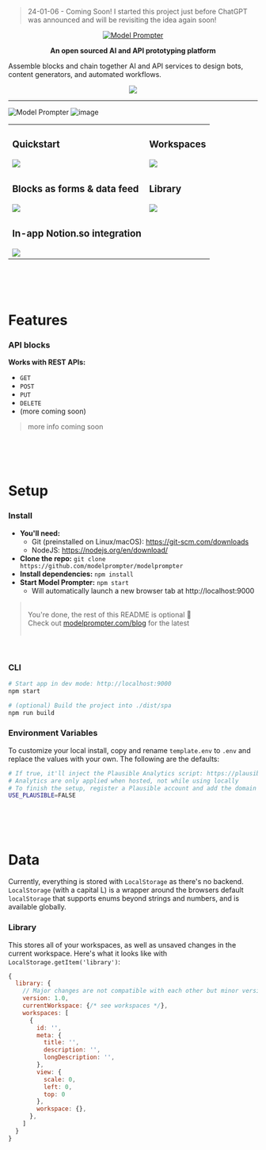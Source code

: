 > 24-01-06 - Coming Soon! I started this project just before ChatGPT was announced and will be revisiting the idea again soon!

<div align="center">
  <a href="https://modelprompter.com">
    <img src="./src/assets/branding-on-white.png" alt="Model Prompter" />
  </a>

  <p>
    <b>An open sourced AI and API prototyping platform</b>
  </p>
</div>

<p>
  Assemble blocks and chain together AI and API services to design bots, content generators, and automated workflows.
</p>

<div align="center">
  <p>
    <a class="q-mr-md" href="https://github.com/modelprompter/modelprompter" target="_blank"><img src="https://img.shields.io/github/stars/ModelPrompter/modelprompter?label=Star%20on%20GtiHub&amp;style=social"></a>
  </p>
  <hr>
  <!-- <p>
    <sub>
      Built with ❤︎ by
      <a href="https://github.com/modelprompter/modelprompter/graphs/contributors">
        contributors
      </a>
    </sub>
  </p>
  <br /> -->
</div>



![Model Prompter](https://user-images.githubusercontent.com/110780894/202960954-0dbef6ac-8e3b-4c4f-b75a-c12fbc9cd808.png)
![image](https://user-images.githubusercontent.com/110780894/202961282-ba7d21c1-1002-4db6-8ec3-4a7daea3e079.png)


<table>
  <tr>
    <td>
      <h3>Quickstart</h3>
      <img src="https://user-images.githubusercontent.com/110780894/202962761-73ef6f95-788f-4c5c-bbd1-026a4d52bab2.png" />
    </td>
    <td>
      <h3>Workspaces</h3>
      <img src="https://user-images.githubusercontent.com/110780894/202962967-b5508ac4-2465-4135-82a4-aaa5f1238d3b.png" />
    </td>
  </tr>
  <tr>
    <td>
      <h3>Blocks as forms & data feed</h3>
      <img src="https://user-images.githubusercontent.com/110780894/202963195-6b894204-792a-4e6b-9cbf-f5c074a29062.png" />
    </td>
    <td>
      <h3>Library</h3>
      <img src="https://user-images.githubusercontent.com/110780894/202963039-e0e94f07-ddb3-406d-86ee-ec96ecc999bd.png" />
    </td>
  </tr>
  <tr>
    <td>
      <h3>In-app Notion.so integration</h3>
      <img src="https://user-images.githubusercontent.com/110780894/202963316-1dba49df-d2b8-4fd0-8458-d167abfbb52b.png" />
    </td>
  </tr>
</table>

<br>
<br>
<br>

# Features

### API blocks
**Works with REST APIs:**
- `GET`
- `POST`
- `PUT`
- `DELETE`
- (more coming soon)

> more info coming soon

<br>
<br>
<br>

# Setup

### Install
- **You'll need:**
  - Git (preinstalled on Linux/macOS): https://git-scm.com/downloads
  - NodeJS: https://nodejs.org/en/download/
- **Clone the repo:** `git clone https://github.com/modelprompter/modelprompter`
- **Install dependencies:** `npm install`
- **Start Model Prompter:**  `npm start`
  - Will automatically launch a new browser tab at http://localhost:9000

> <br>
> You're done, the rest of this README is optional 🚀
> <br>
> Check out <a href="https://modelprompter.com/blog">modelprompter.com/blog</a> for the latest
> <br>
> <br>

<br>

### CLI

```bash
# Start app in dev mode: http://localhost:9000
npm start

# (optional) Build the project into ./dist/spa
npm run build
```

### Environment Variables
To customize your local install, copy and rename `template.env` to `.env` and replace the values with your own. The following are the defaults:

```bash
# If true, it'll inject the Plausible Analytics script: https://plausible.io/
# Analytics are only applied when hosted, not while using locally
# To finish the setup, register a Plausible account and add the domain
USE_PLAUSIBLE=FALSE
```



<br>
<br>
<br>


# Data

Currently, everything is stored with `LocalStorage` as there's no backend. `LocalStorage` (with a capital L) is a wrapper around the browsers default `localStorage` that supports enums beyond strings and numbers, and is available globally.

### Library

This stores all of your workspaces, as well as unsaved changes in the current workspace. Here's what it looks like with `LocalStorage.getItem('library')`:

```js
{
  library: {
    // Major changes are not compatible with each other but minor versions are
    version: 1.0,
    currentWorkspace: {/* see workspaces */},
    workspaces: [
      {
        id: '',
        meta: {
          title: '',
          description: '',
          longDescription: '',
        },
        view: {
          scale: 0,
          left: 0,
          top: 0
        },
        workspace: {},
      },
    ]
  }
}
```

